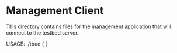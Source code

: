 Management Client
=================

This directory contains files for the management application that will
connect to the testbed server.

USAGE: ./tbed (<IP> | <script> log | <script> stdout) 



